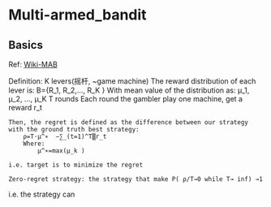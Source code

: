 # Multi-armed_bandit

## Basics

Ref: [Wiki-MAB](https://en.wikipedia.org/wiki/Multi-armed_bandit)

Definition:
	K levers(摇杆, ~game machine)
		The reward distribution of each lever is:
			B={R_1, R_2,…, R_K }
			With mean value of the distribution as:
			μ_1, μ_2, …, μ_K
	T rounds
		Each round the gambler play one machine, get a reward r_t
		
	Then, the regret is defined as the difference between our strategy with the ground truth best strategy:
		ρ=T⋅μ^∗  −∑_(t=1)^T▒r_t 
		Where:
			μ^∗=max⁡(μ_k )
			
	i.e. target is to minimize the regret
	
	Zero-regret strategy: the strategy that make P( ρ/T→0 while T→ inf⁡) →1
i.e. the strategy can